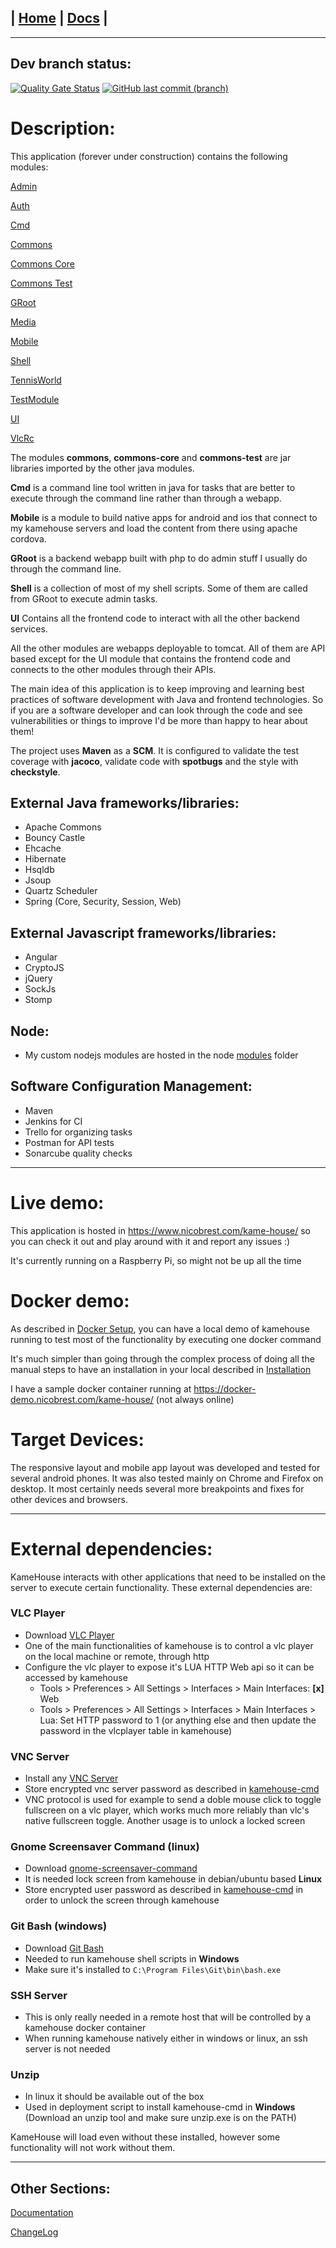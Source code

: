 | [Home](/README.md) | [Docs](/docs/README.md) |
---------------------------------------------------------------

*********************

## Dev branch status:

[![Quality Gate Status](https://sonarcloud.io/api/project_badges/measure?branch=dev&project=nbrest_kamehouse&metric=alert_status)](https://sonarcloud.io/dashboard?id=nbrest_kamehouse&branch=dev)
[![GitHub last commit (branch)](https://img.shields.io/github/last-commit/nbrest/kamehouse/dev)](https://github.com/nbrest/kamehouse/tree/dev)

# Description:

This application (forever under construction) contains the following modules: 

[Admin](/kamehouse-admin/README.md)

[Auth](/kamehouse-auth/README.md)

[Cmd](/kamehouse-cmd/README.md)

[Commons](/kamehouse-commons/README.md)

[Commons Core](/kamehouse-commons-core/README.md)

[Commons Test](/kamehouse-commons-test/README.md)

[GRoot](/kamehouse-groot/README.md)

[Media](/kamehouse-media/README.md)

[Mobile](/kamehouse-mobile/README.md)

[Shell](/kamehouse-shell/README.md)

[TennisWorld](/kamehouse-tennisworld/README.md)

[TestModule](/kamehouse-testmodule/README.md)

[UI](/kamehouse-ui/README.md)

[VlcRc](/kamehouse-vlcrc/README.md)

The modules **commons**, **commons-core** and **commons-test** are jar libraries imported by the other java modules. 

**Cmd** is a command line tool written in java for tasks that are better to execute through the command
 line rather than through a webapp.

**Mobile** is a module to build native apps for android and ios that connect to my kamehouse servers and load the content from there using apache cordova.

**GRoot** is a backend webapp built with php to do admin stuff I usually do through the command line.

**Shell** is a collection of most of my shell scripts. Some of them are called from GRoot to execute admin tasks.

**UI** Contains all the frontend code to interact with all the other backend services.

All the other modules are webapps deployable to tomcat.
All of them are API based except for the UI module that contains the frontend code and connects
 to the other modules through their APIs.

The main idea of this application is to keep improving and learning best practices of software
 development with Java and frontend technologies. 
 So if you are a software developer and can look through the code and see vulnerabilities or
  things to improve I'd be more than happy to hear about them!

The project uses **Maven** as a **SCM**. It is configured to validate the test coverage with **jacoco**, validate code with **spotbugs** and the style with **checkstyle**.

## External Java frameworks/libraries:

* Apache Commons
* Bouncy Castle
* Ehcache
* Hibernate
* Hsqldb
* Jsoup
* Quartz Scheduler
* Spring (Core, Security, Session, Web)

## External Javascript frameworks/libraries:

* Angular
* CryptoJS
* jQuery
* SockJs
* Stomp

## Node:

- My custom nodejs modules are hosted in the node [modules](/node/modules/) folder

## Software Configuration Management:

* Maven 
* Jenkins for CI
* Trello for organizing tasks
* Postman for API tests
* Sonarcube quality checks

*********************

# Live demo:

This application is hosted in https://www.nicobrest.com/kame-house/ so you can check it out and play around with it and report any issues :) 

It's currently running on a Raspberry Pi, so might not be up all the time

# Docker demo:

As described in [Docker Setup](/docs/docker/docker-setup.md), you can have a local demo of kamehouse running to test most of the functionality by executing one docker command

It's much simpler than going through the complex process of doing all the manual steps to have an installation in your local described in [Installation](/docs/installation/installation.md)

I have a sample docker container running at https://docker-demo.nicobrest.com/kame-house/ (not always online)

# Target Devices:

The responsive layout and mobile app layout was developed and tested for several android phones. It was also tested mainly on Chrome and Firefox on desktop. It most certainly needs several more breakpoints and fixes for other devices and browsers.

*********************

# External dependencies:

KameHouse interacts with other applications that need to be installed on the server to execute certain functionality. These external dependencies are:

### VLC Player
- Download [VLC Player](https://www.videolan.org/) 
- One of the main functionalities of kamehouse is to control a vlc player on the local machine or remote, through http
- Configure the vlc player to expose it's LUA HTTP Web api so it can be accessed by kamehouse
    - Tools > Preferences > All Settings > Interfaces > Main Interfaces: **[x]** Web
    - Tools > Preferences > All Settings > Interfaces > Main Interfaces > Lua: Set HTTP password to 1 (or anything else and then update the password in the vlcplayer table in kamehouse)

### VNC Server 
- Install any [VNC Server](https://www.tightvnc.com/) 
- Store encrypted vnc server password as described in [kamehouse-cmd](/kamehouse-cmd/README.md)
- VNC protocol is used for example to send a doble mouse click to toggle fullscreen on a vlc player, which works much more reliably than vlc's native fullscreen toggle. Another usage is to unlock a locked screen

### Gnome Screensaver Command (linux)
- Download [gnome-screensaver-command](http://manpages.ubuntu.com/manpages/trusty/man1/gnome-screensaver-command.1.html)
- It is needed lock screen from kamehouse in debian/ubuntu based **Linux**
- Store encrypted user password as described in [kamehouse-cmd](/kamehouse-cmd/README.md) in order to unlock the screen through kamehouse

### Git Bash (windows)
- Download [Git Bash](https://www.git-scm.com/download/win) 
- Needed to run kamehouse shell scripts in **Windows**
- Make sure it's installed to `C:\Program Files\Git\bin\bash.exe`

### SSH Server
- This is only really needed in a remote host that will be controlled by a kamehouse docker container
- When running kamehouse natively either in windows or linux, an ssh server is not needed

### Unzip 
- In linux it should be available out of the box
- Used in deployment script to install kamehouse-cmd in **Windows** (Download an unzip tool and make sure unzip.exe is on the PATH)

KameHouse will load even without these installed, however some functionality will not work without them.

*********************

## Other Sections:

[Documentation](/docs/README.md)

[ChangeLog](/changelog.md)
